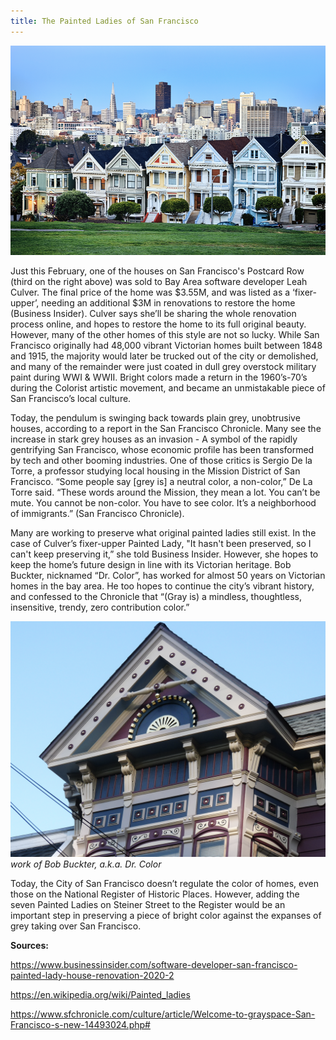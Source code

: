 ```yaml
---
title: The Painted Ladies of San Francisco
---
```

![Painted Ladies](san_francisco/Screen&#32;Shot&#32;2020-04-04&#32;at&#32;2.46.56&#32;AM.png)

Just this February, one of the houses on San Francisco's Postcard Row (third on the right above) was sold to Bay Area software developer Leah Culver. The final price of the home was $3.55M, and was listed as a ‘fixer-upper’, needing an additional $3M in renovations to restore the home (Business Insider). Culver says she’ll be sharing the whole renovation process online, and hopes to restore the home to its full original beauty. However, many of the other homes of this style are not so lucky. While San Francisco originally had 48,000 vibrant Victorian homes built between 1848 and 1915, the majority would later be trucked out of the city or demolished, and many of the remainder were just coated in dull grey overstock military paint during WWI & WWII. Bright colors made a return in the 1960’s-70’s during the Colorist artistic movement, and became an unmistakable piece of San Francisco’s local culture. 

Today, the pendulum is swinging back towards plain grey, unobtrusive houses, according to a report in the San Francisco Chronicle. Many see the increase in stark grey houses as an invasion - A symbol of the rapidly gentrifying San Francisco, whose economic profile has been transformed by tech and other booming industries. One of those critics is Sergio De la Torre, a professor studying local housing in the Mission District of San Francisco. “Some people say [grey is] a neutral color, a non-color,” De La Torre said. “These words around the Mission, they mean a lot. You can’t be mute. You cannot be non-color. You have to see color. It’s a neighborhood of immigrants.” (San Francisco Chronicle). 

Many are working to preserve what original painted ladies still exist. In the case of Culver’s fixer-upper Painted Lady, "It hasn't been preserved, so I can't keep preserving it,” she told Business Insider. However, she hopes to keep the home’s future design in line with its Victorian heritage. Bob Buckter, nicknamed “Dr. Color”, has worked for almost 50 years on Victorian homes in the bay area. He too hopes to continue the city’s vibrant history, and confessed to the Chronicle that “(Gray is) a mindless, thoughtless, insensitive, trendy, zero contribution color.” 

![work of Dr. Color](san_francisco/Screen&#32;Shot&#32;2020-04-04&#32;at&#32;2.50.56&#32;AM.png)
*work of Bob Buckter, a.k.a. Dr. Color*

Today, the City of San Francisco doesn’t regulate the color of homes, even those on the National Register of Historic Places. However, adding the seven Painted Ladies on Steiner Street to the Register would be an important step in preserving a piece of bright color against the expanses of grey taking over San Francisco.

**Sources:**

<https://www.businessinsider.com/software-developer-san-francisco-painted-lady-house-renovation-2020-2>

<https://en.wikipedia.org/wiki/Painted_ladies>

<https://www.sfchronicle.com/culture/article/Welcome-to-grayspace-San-Francisco-s-new-14493024.php#>

